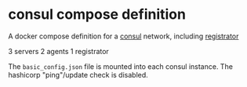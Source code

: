# consul compose definition

A docker compose definition for a [consul](https://consul.io)  network, including [registrator](http://gliderlabs.com/registrator/latest/)

3 servers
2 agents
1 registrator

The `basic_config.json` file is mounted into each consul instance. The hashicorp "ping"/update check is disabled.
 
